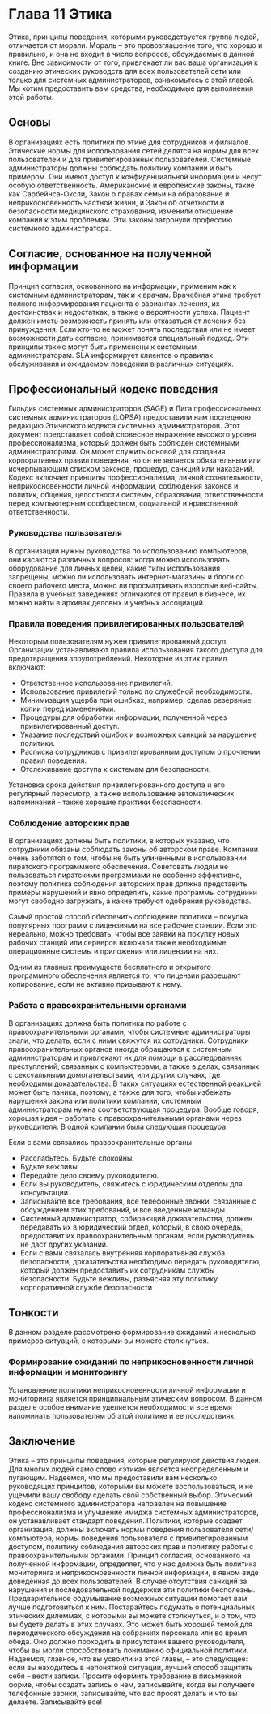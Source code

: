# Глава 11 Этика

Этика, принципы поведения, которыми руководствуется группа людей, отличается от морали. Мораль – это провозглашение того, что хорошо и правильно,
и она не входит в число вопросов, обсуждаемых в данной книге.
Вне зависимости от того, привлекает ли вас ваша организация к созданию этических руководств для всех пользователей сети или только для системных администраторов, ознакомьтесь с этой главой. Мы хотим предоставить вам средст­ва, необходимые для выполнения этой работы.

##  Основы
В организациях есть политики по этике для сотрудников и филиалов. Этические нормы для использования сетей делятся на нормы для всех пользователей и для привилегированных пользователей. Системные администраторы должны соблюдать политику компании и быть примером. Они имеют доступ к конфиденциальной информации и несут особую ответственность. Американские и европейские законы, такие как Сарбейнса-Оксли, Закон о правах семьи на образование и неприкосновенность частной жизни, и Закон об отчетности и безопасности медицинского страхования, изменили отношение компаний к этим проблемам. Эти законы затронули профессию системного администратора.

## Согласие, основанное на полученной информации

Принцип согласия, основанного на информации, применим как к системным администраторам, так и к врачам. Врачебная этика требует полного информирования пациента о вариантах лечения, их достоинствах и недостатках, а также о вероятности успеха. Пациент должен иметь возможность принять или отказаться от лечения без принуждения. Если кто-то не может понять последствия или не имеет возможности дать согласие, принимается специальный подход. Эти принципы также могут быть применены к системным администраторам. SLA информирует клиентов о правилах обслуживания и ожидаемом поведении в различных ситуациях.

##  Профессиональный кодекс поведения
Гильдия системных администраторов (SAGE) и Лига профессиональных системных администраторов (LOPSA) предоставили нам последнюю редакцию Этического кодекса системных администраторов. Этот документ представляет собой словесное выражение высокого уровня профессионализма, который должен быть соблюден системными администраторами. Он может служить основой для создания корпоративных правил поведения, но он не является обязательным или исчерпывающим списком законов, процедур, санкций или наказаний. Кодекс включает принципы профессионализма, личной сознательности, неприкосновенности личной информации, соблюдения законов и политик, общения, целостности системы, образования, ответственности перед компьютерным сообществом, социальной и нравственной ответственности.

### Руководства пользователя
В организации нужны руководства по использованию компьютеров, они касаются различных вопросов: когда можно использовать оборудование для личных целей, какие типы использования запрещены, можно ли использовать интернет-магазины и блоги со своего рабочего места, можно ли просматривать взрослые веб-сайты. Правила в учебных заведениях отличаются от правил в бизнесе, их можно найти в архивах деловых и учебных ассоциаций.

### Правила поведения привилегированных пользователей

Некоторым пользователям нужен привилегированный доступ. Организации устанавливают правила использования такого доступа для предотвращения злоупотреблений. Некоторые из этих правил включают:
- Ответственное использование привилегий.
- Использование привилегий только по служебной необходимости.
- Минимизация ущерба при ошибках, например, сделав резервные копии перед изменениями.
- Процедуры для обработки информации, полученной через привилегированный доступ.
- Указание последствий ошибок и возможных санкций за нарушение политики.
- Расписка сотрудников с привилегированным доступом о прочтении правил поведения.
- Отслеживание доступа к системам для безопасности.

Установка срока действия привилегированного доступа и его регулярный пересмотр, а также использование автоматических напоминаний - также хорошие практики безопасности.

### Соблюдение авторских прав

В организациях должны быть политики, в которых указано, что сотрудники обязаны соблюдать законы об авторском праве. Компании очень заботятся о том, чтобы не быть уличенными в использовании пиратского программного обеспечения. Советовать людям не пользоваться пиратскими программами не особенно эффективно, поэтому политика соблюдения авторских прав должна представить примеры нарушений и явно определить, какие программы сотрудники могут свободно загружать, а какие требуют одобрения руководства.

Самый простой способ обеспечить соблюдение политики – покупка популярных программ с лицензиями на все рабочие станции. Если это нереально, можно требовать, чтобы все заявки на покупку новых рабочих станций или серверов включали также необходимые операционные системы и приложения или лицензии на них.

Одним из главных преимуществ бесплатного и открытого программного обеспечения является то, что лицензии разрешают копирование, если не активно призывают к нему.

### Работа с правоохранительными органами

В организациях должна быть политика по работе с правоохранительными органами, чтобы системные администраторы знали, что делать, если с ними свяжутся их сотрудники. Сотрудники правоохранительных органов иногда обращаются к системным администраторам и привлекают их для помощи в расследованиях преступлений, связанных с компьютерами, а также в делах, связанных
с сексуальными домогательствами, или других случаях, где необходимы доказательства. В таких ситуациях естественной реакцией может быть паника,
поэтому, а также для того, чтобы избежать нарушения закона или политики
компании, системным администраторам нужна соответствующая процедура.
Вообще говоря, хорошая идея – работать с правоохранительными органами
через руководителя. В одной компании была следующая процедура:

Если с вами связались правоохранительные органы
- Расслабьтесь. Будьте спокойны. 
- Будьте вежливы
- Передайте дело своему руководителю.
- Если вы руководитель, свяжитесь с юридическим отделом для консультации.
- Записывайте все требования, все телефонные звонки, связанные с обсуждением этих требований, и все введенные команды.
-  Системный администратор, собирающий доказательства, должен передавать их в юридический отдел, который, в свою очередь, предоставит
их правоохранительным органам, если руководитель не даст других
указаний. 
- Если с вами связалась внутренняя корпоративная служба безопасности,
доказательства необходимо передать руководителю, который должен
предоставить их сотрудникам службы безопасности. Будьте вежливы,
разъясняя эту политику корпоративной службе безопасности

## Тонкости
В данном разделе рассмотрено формирование ожиданий и несколько примеров
ситуаций, с которыми вы можете столкнуться.

### Формирование ожиданий по неприкосновенности личной информации и мониторингу
Установление политики неприкосновенности личной информации и мониторинга является принципиальным этическим вопросом. В данном разделе особое
внимание уделяется необходимости все время напоминать пользователям об
этой политике и ее последствиях.

## Заключение
Этика – это принципы поведения, которые регулируют действия людей. Для
многих людей само слово «этика» является неопределенным и пугающим. Надеемся, что мы предоставили вам несколько руководящих принципов, которыми вы можете воспользоваться, и не ущемили вашу свободу сделать свой собственный выбор.
Этический кодекс системного администратора направлен на повышение профессионализма и улучшение имиджа системных администраторов, он устанавливает стандарт поведения. Политики, которые создает организация, должны
включать нормы поведения пользователя сети/компьютера, нормы поведения
пользователя с привилегированным доступом, политику соблюдения авторских
прав и политику работы с правоохранительными органами. Принцип согласия,
основанного на полученной информации, определяет, что у нас должна быть
политика мониторинга и неприкосновенности личной информации, в явном
виде доведенная до всех пользователей. В случае отсутствия санкций за нарушения и последовательной поддержки эти политики бесполезны.
Предварительное обдумывание возможных ситуаций помогает вам лучше подготовиться к ним. Постарайтесь подумать о потенциальных этических дилеммах, с которыми вы можете столкнуться, и о том, что вы будете делать в этих
случаях. Это может быть хорошей темой для периодического обсуждения на
собраниях персонала или во время обеда. Оно должно проходить в присутствии
вашего руководителя, чтобы вы могли способствовать пониманию официальной
политики.
Надеемся, главное, что вы усвоили из этой главы, – это следующее: если вы
находитесь в непонятной ситуации, лучший способ защитить себя – вести записи. Просите оформить требование в письменной форме, чтобы создать запись
о нем, записывайте, когда вы получаете телефонные звонки, записывайте, что
вас просят делать и что вы делаете. Записывайте все!
